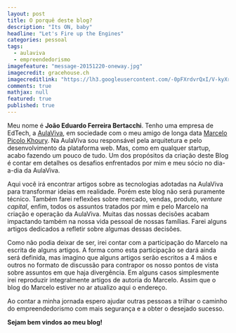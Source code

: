 ```yaml
---
layout: post
title: O porquê deste blog?
description: "Its ON, baby"
headline: "Let's Fire up the Engines"
categories: pessoal
tags: 
  - aulaviva
  - empreendedorismo
imagefeature: "message-20151220-oneway.jpg"
imagecredit: gracehouse.ch
imagecreditlink: "https://lh3.googleusercontent.com/-0pFXrdvrQxI/V-kyXr5bZbI/AAAAAAAABtA/s6kHBmtl6os1o6xUTcQ6GuLoqa44-wFkwCCo/s0/message-20151220-oneway.jpg"
comments: true
mathjax: null
featured: true
published: true
---
```

Meu nome é **João Eduardo Ferreira Bertacchi**. Tenho uma empresa de EdTech, a [AulaViva](https://aulaviva.com.br), em sociedade com o meu amigo de longa data [Marcelo Picolo Khoury](https://www.linkedin.com/in/mpkhoury/). Na AulaViva sou responsável pela arquitetura e pelo desenvolvimento da plataforma web. Mas, como em qualquer startup, acabo fazendo um pouco de tudo. Um dos propósitos da criação deste Blog é contar em detalhes os desafios enfrentados por mim e meu sócio no dia-a-dia da AulaViva.

Aqui você irá encontrar artigos sobre as tecnologias adotadas na AulaViva para transformar ideias em realidade. Porém este blog não será puramente técnico. Também farei reflexões sobre mercado, vendas, produto, *venture capital*, enfim, todos os assuntos tratados por mim e pelo Marcelo na criação e operação da AulaViva. Muitas das nossas decisões acabam impactando também na nossa vida pessoal de nossas famílias. Farei alguns artigos dedicados a refletir sobre algumas dessas decisões.

Como não podia deixar de ser, irei contar com a participação do Marcelo na escrita de alguns artigos. A forma como esta participação se dará ainda será definida, mas imagino que alguns artigos serão escritos a 4 mãos e outros no formato de discussão para contrapor os nosso pontos de vista sobre assuntos em que haja divergência. Em alguns casos simplesmente irei reproduzir integralmente artigos de autoria do Marcelo. Assim que o blog do Marcelo estiver no ar atualizo aqui o endereço.

Ao contar a minha jornada espero ajudar outras pessoas a trilhar o caminho do empreendedorismo com mais segurança e a obter o desejado sucesso.

**Sejam bem vindos ao meu blog!**